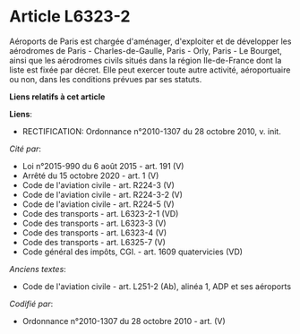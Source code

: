# Article L6323-2

Aéroports de Paris est chargée d'aménager, d'exploiter et de développer les aérodromes de Paris - Charles-de-Gaulle, Paris -
Orly, Paris - Le Bourget, ainsi que les aérodromes civils situés dans la région Ile-de-France dont la liste est fixée par
décret. Elle peut exercer toute autre activité, aéroportuaire ou non, dans les conditions prévues par ses statuts.

**Liens relatifs à cet article**

**Liens**:

  - RECTIFICATION: Ordonnance n°2010-1307 du 28 octobre 2010, v. init.

_Cité par_:

  - Loi n°2015-990 du 6 août 2015 - art. 191 (V)
  - Arrêté du 15 octobre 2020 - art. 1 (V)
  - Code de l'aviation civile - art. R224-3 (V)
  - Code de l'aviation civile - art. R224-3-2 (V)
  - Code de l'aviation civile - art. R224-5 (V)
  - Code des transports - art. L6323-2-1 (VD)
  - Code des transports - art. L6323-3 (V)
  - Code des transports - art. L6323-4 (V)
  - Code des transports - art. L6325-7 (V)
  - Code général des impôts, CGI. - art. 1609 quatervicies (VD)

_Anciens textes_:

  - Code de l'aviation civile - art. L251-2 (Ab), alinéa 1, ADP et ses aéroports

_Codifié par_:

  - Ordonnance n°2010-1307 du 28 octobre 2010 - art. (V)
